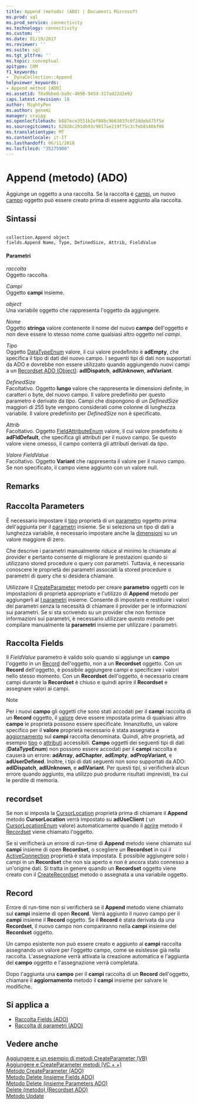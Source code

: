 ```yaml
---
title: Append (metodo) (ADO) | Documenti Microsoft
ms.prod: sql
ms.prod_service: connectivity
ms.technology: connectivity
ms.custom: ''
ms.date: 01/19/2017
ms.reviewer: ''
ms.suite: sql
ms.tgt_pltfrm: ''
ms.topic: conceptual
apitype: COM
f1_keywords:
- _DynaCollection::Append
helpviewer_keywords:
- Append method [ADO]
ms.assetid: f8a9bbed-ba9c-4698-945d-317ad22d2e92
caps.latest.revision: 18
author: MightyPen
ms.author: genemi
manager: craigg
ms.openlocfilehash: b887ece3551b2ef88bc9b61037c0f2ddebd75f5e
ms.sourcegitcommit: 62826c291db93c9017ae219f75c3cfeb8140bf06
ms.translationtype: MT
ms.contentlocale: it-IT
ms.lasthandoff: 06/11/2018
ms.locfileid: "35275900"
---
```

# <a name="append-method-ado"></a>Append (metodo) (ADO)
Aggiunge un oggetto a una raccolta. Se la raccolta è [campi](../../../ado/reference/ado-api/fields-collection-ado.md), un nuovo [campo](../../../ado/reference/ado-api/field-object.md) oggetto può essere creato prima di essere aggiunto alla raccolta.  
  
## <a name="syntax"></a>Sintassi  
  
```  
  
collection.Append object  
fields.Append Name, Type, DefinedSize, Attrib, FieldValue  
```  
  
#### <a name="parameters"></a>Parametri  
 *raccolta*  
 Oggetto raccolta.  
  
 *Campi*  
 Oggetto **campi** insieme.  
  
 *object*  
 Una variabile oggetto che rappresenta l'oggetto da aggiungere.  
  
 *Nome*  
 Oggetto **stringa** valore contenente il nome del nuovo **campo** dell'oggetto e non deve essere lo stesso nome come qualsiasi altro oggetto nel *campi*.  
  
 *Tipo*  
 Oggetto [DataTypeEnum](../../../ado/reference/ado-api/datatypeenum.md) valore, il cui valore predefinito è **adEmpty**, che specifica il tipo di dati del nuovo campo. I seguenti tipi di dati non supportati da ADO e dovrebbe non essere utilizzato quando aggiungendo nuovi campi a un [Recordset ADO (Object)](../../../ado/reference/ado-api/recordset-object-ado.md): **adIDispatch**, **adIUnknown**, **adVariant**.  
  
 *DefinedSize*  
 Facoltativo. Oggetto **lungo** valore che rappresenta le dimensioni definite, in caratteri o byte, del nuovo campo. Il valore predefinito per questo parametro è derivato da *tipo*. Campi che dispongono di un *DefinedSize* maggiori di 255 byte vengono considerati come colonne di lunghezza variabile. Il valore predefinito per *DefinedSize* non è specificato.  
  
 *Attrib*  
 Facoltativo. Oggetto [FieldAttributeEnum](../../../ado/reference/ado-api/fieldattributeenum.md) valore, il cui valore predefinito è **adFldDefault**, che specifica gli attributi per il nuovo campo. Se questo valore viene omesso, il campo conterrà gli attributi derivati da *tipo*.  
  
 *Valore FieldValue*  
 Facoltativo. Oggetto **Variant** che rappresenta il valore per il nuovo campo. Se non specificato, il campo viene aggiunto con un valore null.  
  
## <a name="remarks"></a>Remarks  
  
## <a name="parameters-collection"></a>Raccolta Parameters  
 È necessario impostare il [tipo](../../../ado/reference/ado-api/type-property-ado.md) proprietà di un [parametro](../../../ado/reference/ado-api/parameter-object.md) oggetto prima dell'aggiunta per il [parametri](../../../ado/reference/ado-api/parameters-collection-ado.md) insieme. Se si seleziona un tipo di dati a lunghezza variabile, è necessario impostare anche la [dimensioni](../../../ado/reference/ado-api/size-property-ado-parameter.md) su un valore maggiore di zero.  
  
 Che descrive i parametri manualmente riduce al minimo le chiamate al provider e pertanto consente di migliorare le prestazioni quando si utilizzano stored procedure o query con parametri. Tuttavia, è necessario conoscere le proprietà dei parametri associati la stored procedure o parametri di query che si desidera chiamare.  
  
 Utilizzare il [CreateParameter](../../../ado/reference/ado-api/createparameter-method-ado.md) metodo per creare **parametro** oggetti con le impostazioni di proprietà appropriato e l'utilizzo di **Append** metodo per aggiungerli al [ I parametri](../../../ado/reference/ado-api/parameters-collection-ado.md) insieme. Consente di impostare e restituire i valori dei parametri senza la necessità di chiamare il provider per le informazioni sui parametri. Se si sta scrivendo su un provider che non fornisce informazioni sui parametri, è necessario utilizzare questo metodo per compilare manualmente la **parametri** insieme per utilizzare i parametri.  
  
## <a name="fields-collection"></a>Raccolta Fields  
 Il *FieldValue* parametro è valido solo quando si aggiunge un **campo** l'oggetto in un [Record](../../../ado/reference/ado-api/record-object-ado.md) dell'oggetto, non a un **Recordset** oggetto. Con un **Record** dell'oggetto, è possibile aggiungere campi e specificare i valori nello stesso momento. Con un **Recordset** dell'oggetto, è necessario creare campi durante la **Recordset** è chiuso e quindi aprire il **Recordset** e assegnare valori ai campi.  
  
> [!NOTE]
>  Per i nuovi **campo** gli oggetti che sono stati accodati per il **campi** raccolta di un **Record** oggetto, il [valore](../../../ado/reference/ado-api/value-property-ado.md) deve essere impostata prima di qualsiasi altro **campo** le proprietà possono essere specificate. Innanzitutto, un valore specifico per il **valore** proprietà necessario è stata assegnata e [aggiornamento](../../../ado/reference/ado-api/update-method.md) sul **campi** raccolta denominata. Quindi, altre proprietà, ad esempio [tipo](../../../ado/reference/ado-api/type-property-ado.md) o [attributi](../../../ado/reference/ado-api/attributes-property-ado.md) accessibili. **Campo** oggetti dei seguenti tipi di dati (**DataTypeEnum**) non possono essere accodati per il **campi** raccolta e causerà un errore: **adArray**, **adChapter**, **adEmpty**, **adPropVariant**, e **adUserDefined**. Inoltre, i tipi di dati seguenti non sono supportati da ADO: **adIDispatch**, **adIUnknown**, e **adIVariant**. Per questi tipi, si verificherà alcun errore quando aggiunto, ma utilizzo può produrre risultati imprevisti, tra cui le perdite di memoria.  
  
## <a name="recordset"></a>recordset  
 Se non si imposta la [CursorLocation](../../../ado/reference/ado-api/cursorlocation-property-ado.md) proprietà prima di chiamare il **Append** metodo **CursorLocation** verrà impostato su **adUseClient** ( un [CursorLocationEnum](../../../ado/reference/ado-api/cursorlocationenum.md) valore) automaticamente quando il [aprire](../../../ado/reference/ado-api/open-method-ado-recordset.md) metodo il [Recordset](../../../ado/reference/ado-api/recordset-object-ado.md) viene chiamato l'oggetto.  
  
 Se si verificherà un errore di run-time di **Append** metodo viene chiamato sul **campi** insieme di open **Recordset**, o scegliere un **Recordset** in cui il [ActiveConnection](../../../ado/reference/ado-api/activeconnection-property-ado.md) proprietà è stata impostata. È possibile aggiungere solo i campi in un **Recordset** che non sia aperto e non è ancora stato connesso a un'origine dati. Si tratta in genere quando un **Recordset** oggetto viene creato con il [CreateRecordset](../../../ado/reference/rds-api/createrecordset-method-rds.md) metodo o assegnata a una variabile oggetto.  
  
## <a name="record"></a>Record  
 Errore di run-time non si verificherà se il **Append** metodo viene chiamato sul **campi** insieme di open **Record**. Verrà aggiunto il nuovo campo per il **campi** insieme il **Record** oggetto. Se il **Record** è stata derivata da una **Recordset**, il nuovo campo non compariranno nella **campi** insieme del **Recordset** oggetto.  
  
 Un campo esistente non può essere creato e aggiunto al **campi** raccolta assegnando un valore per l'oggetto campo, come se esistesse già nella raccolta. L'assegnazione verrà attivata la creazione automatica e l'aggiunta del **campo** oggetto e l'assegnazione verrà completata.  
  
 Dopo l'aggiunta una **campo** per il **campi** raccolta di un **Record** dell'oggetto, chiamare il **aggiornamento** metodo il **campi**  insieme per salvare le modifiche.  
  
## <a name="applies-to"></a>Si applica a  
  
- [Raccolta Fields (ADO)](../../../ado/reference/ado-api/fields-collection-ado.md)  
- [Raccolta di parametri (ADO)](../../../ado/reference/ado-api/parameters-collection-ado.md)  
  
## <a name="see-also"></a>Vedere anche  
 [Aggiungere e un esempio di metodi CreateParameter (VB)](../../../ado/reference/ado-api/append-and-createparameter-methods-example-vb.md)   
 [Aggiungere e CreateParameter metodi (VC + +)](../../../ado/reference/ado-api/append-and-createparameter-methods-example-vc.md)   
 [Metodo CreateParameter (ADO)](../../../ado/reference/ado-api/createparameter-method-ado.md)   
 [Metodo Delete (insieme Fields ADO)](../../../ado/reference/ado-api/delete-method-ado-fields-collection.md)   
 [Metodo Delete (insieme Parameters ADO)](../../../ado/reference/ado-api/delete-method-ado-parameters-collection.md)   
 [Delete (metodo) (Recordset ADO)](../../../ado/reference/ado-api/delete-method-ado-recordset.md)   
 [Metodo Update](../../../ado/reference/ado-api/update-method.md)
